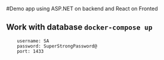 #Demo app using ASP.NET on backend and React on Fronted
## Work with database ```docker-compose up```

```
    username: SA
    password: SuperStrongPassword@
    port: 1433
```